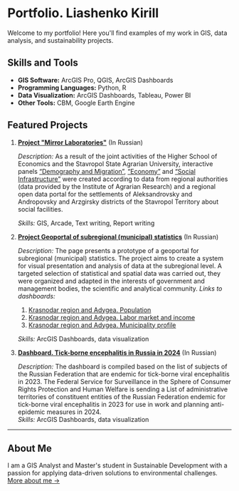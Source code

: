 # Portfolio. Liashenko Kirill

Welcome to my portfolio! Here you'll find examples of my work in GIS, data analysis, and sustainability projects.  
## Skills and Tools  
- **GIS Software:** ArcGIS Pro, QGIS, ArcGIS Dashboards  
- **Programming Languages:** Python, R  
- **Data Visualization:** ArcGIS Dashboards, Tableau, Power BI  
- **Other Tools:** CBM, Google Earth Engine  

## Featured Projects
1. **[Project "Mirror Laboratories"](https://geoportal.hse.ru/portal/apps/storymaps/stories/93c0e34807a94576a5ee8e002fd5bffc)** (In Russian)

   *Description:* As a result of the joint activities of the Higher School of Economics and the Stavropol State Agrarian University, interactive panels [“Demography and Migration”](https://geoportal.hse.ru/portal/apps/dashboards/2caf8086c23543188396c824cb769661), [“Economy”](https://geoportal.hse.ru/portal/apps/dashboards/ba748009f2ad4963af7d1ff2777b97fe) and [“Social Infrastructure”](https://geoportal.hse.ru/portal/apps/dashboards/11e3920c23024bac95ba3da5b95631e5) were created according to data from regional authorities (data provided by the Institute of Agrarian Research) and a regional open data portal for the settlements of Aleksandrovsky and Andropovsky and Arzgirsky districts of the Stavropol Territory about social facilities.
   
   *Skills:* GIS, Arcade, Text writing, Report writing 

3. **[Project Geoportal of subregional (municipal) statistics](https://geoportal.hse.ru/portal/apps/storymaps/stories/4507c1bebaa04d788c5116af2755fbd7)**  (In Russian)

   *Description:* The page presents a prototype of a geoportal for subregional (municipal) statistics. The project aims to create a system for visual presentation and analysis of data at the subregional level. A targeted selection of statistical and spatial data was carried out, they were organized and adapted in the interests of government and management bodies, the scientific and analytical community.
   *Links to dashboards:*
   1. [Krasnodar region and Adygea. Population](https://geoportal.hse.ru/portal/apps/dashboards/70b2983ba5ea481083c50bee84b06f9e)
   2. [Krasnodar region and Adygea. Labor market and income](https://geoportal.hse.ru/portal/apps/dashboards/317fea6a399e4b498e3576cfaa6318b7)
   3. [Krasnodar region and Adygea. Municipality profile](https://geoportal.hse.ru/portal/apps/dashboards/b8709c0b096e42148defc8c910ebc54c)
   
   *Skills:* ArcGIS Dashboards, data visualization
   
  4. **[Dashboard. Tick-borne encephalitis in Russia in 2024](https://geoportal.hse.ru/portal/apps/dashboards/330dc125e2c84e50b78617300194fbbb)**  (In Russian)

     *Description:* The dashboard is compiled based on the list of subjects of the Russian Federation that are endemic for tick-borne viral encephalitis in 2023.
The Federal Service for Surveillance in the Sphere of Consumer Rights Protection and Human Welfare is sending a List of administrative territories of constituent entities of the Russian Federation endemic for tick-borne viral encephalitis in 2023 for use in work and planning anti-epidemic measures in 2024.  
   *Skills:* ArcGIS Dashboards, data visualization

   
---

## About Me
I am a GIS Analyst and Master's student in Sustainable Development with a passion for applying data-driven solutions to environmental challenges.  
[More about me →](contact.md)

